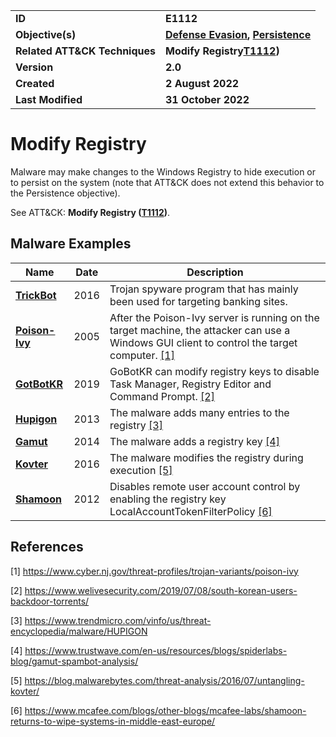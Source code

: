 <table>
<tr>
<td><b>ID</b></td>
<td><b>E1112</b></td>
</tr>
<tr>
<td><b>Objective(s)</b></td>
<td><b><a href="../defense-evasion">Defense Evasion</a>, <a href="../persistence">Persistence</a></b></td>
</tr>
<tr>
<td><b>Related ATT&CK Techniques</b></td>
<td><b>Modify Registry<a href="https://attack.mitre.org/techniques/T1112">T1112</a>)</b></td>
</tr>
<tr>
<td><b>Version</b></td>
<td><b>2.0</b></td>
</tr>
<tr>
<td><b>Created</b></td>
<td><b>2 August 2022</b></td>
</tr>
<tr>
<td><b>Last Modified</b></td>
<td><b>31 October 2022</b></td>
</tr>
</table>


Modify Registry
===============
Malware may make changes to the Windows Registry to hide execution or to persist on the system (note that ATT&CK does not extend this behavior to the Persistence objective). 


See ATT&CK: **Modify Registry ([T1112](https://attack.mitre.org/techniques/T1112/))**.

Malware Examples
----------------
|Name|Date|Description|
|---|---|---|
|[**TrickBot**](../xample-malware/trickbot.md)|2016|Trojan spyware program that has mainly been used for targeting banking sites.|
|[**Poison-Ivy**](../xample-malware/poison-ivy.md)|2005|After the Poison-Ivy server is running on the target machine, the attacker can use a Windows GUI client to control the target computer. [[1]](#1)|
|[**GotBotKR**](../xample-malware/gobotkr.md)|2019|GoBotKR can modify registry keys to disable Task Manager, Registry Editor and Command Prompt. [[2]](#2)|
|[**Hupigon**](../xample-malware/hupigon.md)|2013|The malware adds many entries to the registry [[3]](#3)|
|[**Gamut**](../xample-malware/gamut.md)|2014|The malware adds a registry key [[4]](#4)|
|[**Kovter**](../xample-malware/kovter.md)|2016|The malware modifies the registry during execution [[5]](#5)|
|[**Shamoon**](../xample-malware/shamoon.md)|2012|Disables remote user account control by enabling the registry key LocalAccountTokenFilterPolicy  [[6]](#6)|

References
----------
<a name="1">[1]</a> https://www.cyber.nj.gov/threat-profiles/trojan-variants/poison-ivy

<a name="2">[2]</a> https://www.welivesecurity.com/2019/07/08/south-korean-users-backdoor-torrents/

<a name="3">[3]</a> https://www.trendmicro.com/vinfo/us/threat-encyclopedia/malware/HUPIGON

<a name="4">[4]</a> https://www.trustwave.com/en-us/resources/blogs/spiderlabs-blog/gamut-spambot-analysis/

<a name="5">[5]</a> https://blog.malwarebytes.com/threat-analysis/2016/07/untangling-kovter/

<a name="6">[6]</a> https://www.mcafee.com/blogs/other-blogs/mcafee-labs/shamoon-returns-to-wipe-systems-in-middle-east-europe/
